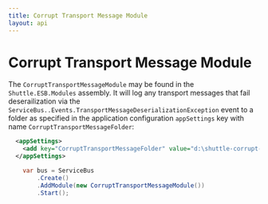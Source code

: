 ```yaml
---
title: Corrupt Transport Message Module
layout: api
---
```

# Corrupt Transport Message Module

The `CorruptTransportMessageModule` may be found in the `Shuttle.ESB.Modules` assembly.  It will log any transport messages that fail deserailization via the `ServiceBus..Events.TransportMessageDeserializationException` event to a folder as specified in the application configuration `appSettings` key with name `CorruptTransportMessageFolder`:

```xml
  <appSettings>
    <add key="CorruptTransportMessageFolder" value="d:\shuttle-corrupt-messages"/>
  </appSettings>
```

```c#
	var bus = ServiceBus
		.Create()
		.AddModule(new CorruptTransportMessageModule())
		.Start();
```
